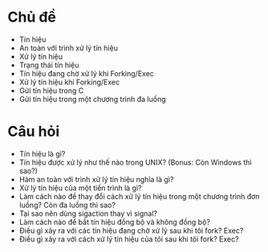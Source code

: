 # Chủ đề
* Tín hiệu
* An toàn với trình xử lý tín hiệu
* Xử lý tín hiệu
* Trạng thái tín hiệu
* Tín hiệu đang chờ xử lý khi Forking/Exec
* Xử lý tín hiệu khi Forking/Exec
* Gửi tín hiệu trong C
* Gửi tín hiệu trong một chương trình đa luồng

# Câu hỏi
* Tín hiệu là gì?
* Tín hiệu được xử lý như thế nào trong UNIX? (Bonus: Còn Windows thì sao?)
* Hàm an toàn với trình xử lý tín hiệu nghĩa là gì?
* Xử lý tín hiệu của một tiến trình là gì?
* Làm cách nào để thay đổi cách xử lý tín hiệu trong một chương trình đơn luồng? Còn đa luồng thì sao?
* Tại sao nên dùng sigaction thay vì signal?
* Làm cách nào để bắt tín hiệu đồng bộ và không đồng bộ?
* Điều gì xảy ra với các tín hiệu đang chờ xử lý sau khi tôi fork? Exec?
* Điều gì xảy ra với cách xử lý tín hiệu của tôi sau khi tôi fork? Exec?





